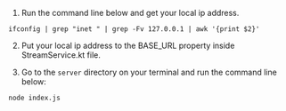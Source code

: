 1. Run the command line below and get your local ip address.

```
ifconfig | grep "inet " | grep -Fv 127.0.0.1 | awk '{print $2}' 
```

2. Put your local ip address to the BASE_URL property inside StreamService.kt file.

3. Go to the `server` directory on your terminal and run the command line below:

```
node index.js
```
